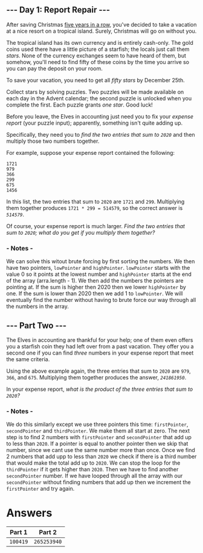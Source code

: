 ## --- Day 1: Report Repair ---

After saving Christmas [five years in a row](https://adventofcode.com/events), you've decided to take a vacation at a nice resort on a tropical island. Surely, Christmas will go on without you.

The tropical island has its own currency and is entirely cash-only. The gold coins used there have a little picture of a starfish; the locals just call them _stars_. None of the currency exchanges seem to have heard of them, but somehow, you'll need to find fifty of these coins by the time you arrive so you can pay the deposit on your room.

To save your vacation, you need to get all _fifty stars_ by December 25th.

Collect stars by solving puzzles. Two puzzles will be made available on each day in the Advent calendar; the second puzzle is unlocked when you complete the first. Each puzzle grants _one star_. Good luck!

Before you leave, the Elves in accounting just need you to fix your _expense report_ (your puzzle input); apparently, something isn't quite adding up.

Specifically, they need you to _find the two entries that sum to `2020`_ and then multiply those two numbers together.

For example, suppose your expense report contained the following:

    1721
    979
    366
    299
    675
    1456

In this list, the two entries that sum to `2020` are `1721` and `299`. Multiplying them together produces `1721 * 299 = 514579`, so the correct answer is _`514579`_.

Of course, your expense report is much larger. _Find the two entries that sum to `2020`; what do you get if you multiply them together?_

### - Notes -

We can solve this witout brute forcing by first sorting the numbers. We then have two pointers, `lowPointer` and `highPointer`. `lowPointer` starts with the value 0 so it points at the lowest number and `highPointer` starts at the end of the array (arra.length - 1). We then add the numbers the pointers are pointing at. If the sum is higher then 2020 then we lower `highPointer` by one. If the sum is lower than 2020 then we add 1 to `lowPointer`. We will eventually find the number without having to brute force our way through all the numbers in the array.

## --- Part Two ---

The Elves in accounting are thankful for your help; one of them even offers you a starfish coin they had left over from a past vacation. They offer you a second one if you can find _three_ numbers in your expense report that meet the same criteria.

Using the above example again, the three entries that sum to `2020` are `979`, `366`, and `675`. Multiplying them together produces the answer, _`241861950`_.

In your expense report, _what is the product of the three entries that sum to `2020`?_

### - Notes -

We do this similarly except we use three pointers this time: `firstPointer`, `secondPointer` and `thirdPointer`. We make them all start at zero. The next step is to find 2 numbers with `firstPointer` and `secondPointer` that add up to less than `2020`. If a pointer is equal to another pointer then we skip that number, since we cant use the same number more than once. Once we find 2 numbers that add upp to less than `2020` we check if there is a third number that would make the total add up to `2020`. We can stop the loop for the `thirdPointer` if it gets higher than `2020`. Then we have to find another `secondPointer` number. If we have looped through all the array with our `secondPointer` without finding numbers that add up then we increment the `firstPointer` and try again.

# Answers

| Part 1   | Part 2      |
| -------- | ----------- |
| `100419` | `265253940` |
